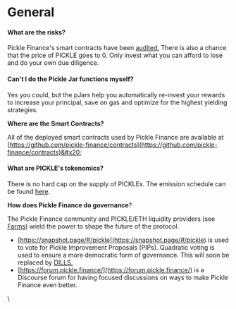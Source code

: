 # General

#### **What are the risks?**&#x20;

Pickle Finance's smart contracts have been [audited.](security.md) There is also a chance that the price of PICKLE goes to 0. Only invest what you can afford to lose and do your own due diligence.

#### Can't I do the Pickle Jar functions myself?

Yes you could, but the pJars help you automatically re-invest your rewards to increase your principal, save on gas and optimize for the highest yielding strategies.

**Where are the Smart Contracts?**

All of the deployed smart contracts used by Pickle Finance are available at \
[https://github.com/pickle-finance/contracts](https://github.com/pickle-finance/contracts)&#x20;

#### **What are PICKLE's tokenomics?**

There is no hard cap on the supply of PICKLEs. The emission schedule can be found [here](emissions.md).

**How does Pickle Finance do governance**?

The Pickle Finance community and PICKLE/ETH liquidity providers (see [Farms](farms.md)) wield the power to shape the future of the protocol.&#x20;

* [https://snapshot.page/#/pickle](https://snapshot.page/#/pickle) is used to vote for Pickle Improvement Proposals (PIPs). Quadratic voting is used to ensure a more democratic form of governance. This will soon be replaced by [DILLS.](broken-reference)&#x20;
* [https://forum.pickle.finance/](https://forum.pickle.finance/) is a Discourse forum for having focused discussions on ways to make Pickle Finance even better.



\


